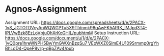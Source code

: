 # Agnos-Assignment
Assignment URL: https://docs.google.com/spreadsheets/d/e/2PACX-1vS_JGTOTDVcyAnWQWGPTu5X9Tfdnmk96qAwFK5ARfK_lMJpd3T4-lPLVwBzk8EzLoVpjuOhXrKcGHlL/pubhtml#
Setup Instruction URL: https://docs.google.com/document/u/1/d/e/2PACX-1vQ0pre1hreWNPH5BwYmGWXnBzqSu7_VEoWXZ0SlmE4U109Srmmp0rgYhBhLdD4-QpeP8vrp-qBpZAv4/pub
